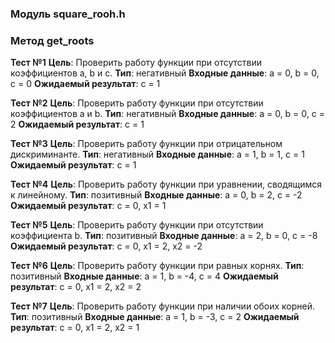 ### Модуль square_rooh.h
### Метод get_roots

**Тест №1**
__Цель__: Проверить работу функции при отсутствии коэффициентов а, b и c.
__Тип__: негативный
__Входные данные__: а = 0, b = 0, c = 0
__Ожидаемый результат__: с = 1

**Тест №2**
__Цель__: Проверить работу функции при отсутствии коэффициентов а и b.
__Тип__: негативный
__Входные данные__: а = 0, b = 0, c = 2
__Ожидаемый результат__: с = 1

**Тест №3**
__Цель__: Проверить работу функции при отрицательном дискриминанте.
__Тип__: негативный
__Входные данные__: а = 1, b = 1, c = 1
__Ожидаемый результат__: с = 1

**Тест №4**
__Цель__: Проверить работу функции при уравнении, сводящимся к линейному.
__Тип__: позитивный
__Входные данные__: а = 0, b = 2, c = -2
__Ожидаемый результат__: с = 0, x1 = 1

**Тест №5**
__Цель__: Проверить работу функции при отсутствии коэффициента b.
__Тип__: позитивный
__Входные данные__: а = 2, b = 0, c = -8
__Ожидаемый результат__: с = 0, x1 = 2, х2 = -2

**Тест №6**
__Цель__: Проверить работу функции при равных корнях.
__Тип__: позитивный
__Входные данные__: а = 1, b = -4, c = 4
__Ожидаемый результат__: с = 0, x1 = 2, х2 = 2

**Тест №7**
__Цель__: Проверить работу функции при наличии обоих корней.
__Тип__: позитивный
__Входные данные__: а = 1, b = -3, c = 2
__Ожидаемый результат__: с = 0, x1 = 2, х2 = 1